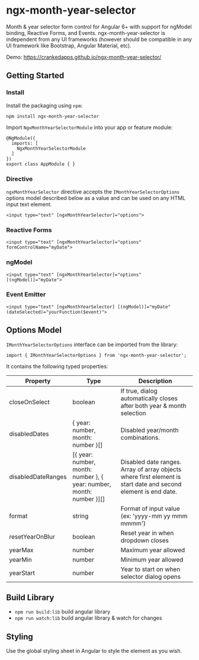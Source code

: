 # ngx-month-year-selector
Month & year selector form control for Angular 6+ with support for ngModel binding, Reactive Forms, and Events.  ngx-month-year-selector is independent from any UI frameworks (however should be compatible in any UI framework like Bootstrap, Angular Material, etc).

Demo: https://crankedapps.github.io/ngx-month-year-selector/

## Getting Started

### Install
Install the packaging using `npm`:
```
npm install ngx-month-year-selector
```
Import `NgxMonthYearSelectorModule` into your app or feature module:
```
@NgModule({
  imports: [
    NgxMonthYearSelectorModule
  ]
})
export class AppModule { }
```

### Directive
`ngxMonthYearSelector` directive accepts the `IMonthYearSelectorOptions` options model described below as a value and can be used on any HTML input text element.
```
<input type="text" [ngxMonthYearSelector]="options">
```

### Reactive Forms
```
<input type="text" [ngxMonthYearSelector]="options" formControlName="myDate">
```

### ngModel
```
<input type="text" [ngxMonthYearSelector]="options" [(ngModel)]="myDate">
```

### Event Emitter
```
<input type="text" [ngxMonthYearSelector] [(ngModel)]="myDate" (dateSelected)="yourFunction($event)">
```

## Options Model
`IMonthYearSelectorOptions` interface can be imported from the library:
```
import { IMonthYearSelectorOptions } from 'ngx-month-year-selector';
```
It contains the following typed properties:

| Property 	| Type 	| Description 	|
|-------------------	|----------------------------------------------------------------------	|-----------------------------------------------------------------------------------------------------------------	|
| closeOnSelect 	| boolean 	| If true, dialog automatically closes after both year & month selection 	|
| disabledDates 	| {  year: number, month: number }[] 	| Disabled year/month combinations.  	|
| disabledDateRanges 	| [{ year: number, month: number }, { year: number, month: number }][] 	| Disabled date ranges.  Array of array objects where first element is start date and second element is end date. 	|
| format 	| string 	| Format of input value (ex: 'yyyy-mm yy mmm mmmm') 	|
| resetYearOnBlur 	| boolean 	| Reset year in when dropdown closes 	|
| yearMax 	| number 	| Maximum year allowed 	|
| yearMin 	| number 	| Minimum year allowed 	|
| yearStart 	| number 	| Year to start on when selector dialog opens 	|

## Build Library
* `npm run build:lib` build angular library
* `npm run watch:lib` build angular library & watch for changes

## Styling
Use the global styling sheet in Angular to style the element as you wish.